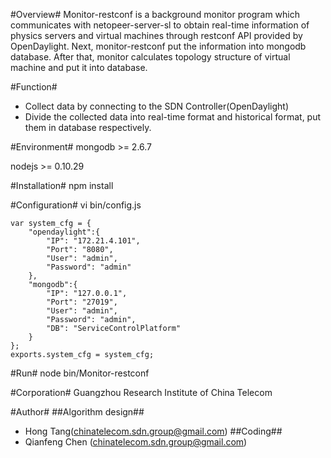 #Overview#
Monitor-restconf is a background monitor program which communicates with netopeer-server-sl to obtain real-time information of physics servers and virtual machines through restconf API provided by OpenDaylight.  Next, monitor-restconf put the information into mongodb database.  After that, monitor calculates topology structure of virtual machine and put it into database.

#Function#
* Collect data by connecting to the SDN Controller(OpenDaylight)
* Divide the collected data into real-time format and historical format, put them in database respectively.

#Environment#
mongodb >= 2.6.7

nodejs >= 0.10.29

#Installation#
	npm install

#Configuration#
vi bin/config.js

	var system_cfg = {
	    "opendaylight":{
	        "IP": "172.21.4.101",
	        "Port": "8080",
	        "User": "admin",
	        "Password": "admin"
	    },
	    "mongodb":{
	        "IP": "127.0.0.1",
	        "Port": "27019",
	        "User": "admin",
	        "Password": "admin",
	        "DB": "ServiceControlPlatform"
	    }
	};
	exports.system_cfg = system_cfg;

#Run#
	node bin/Monitor-restconf

#Corporation#
	Guangzhou Research Institute of China Telecom 

#Author#
##Algorithm design##
* Hong Tang(chinatelecom.sdn.group@gmail.com)
##Coding##
* Qianfeng Chen (chinatelecom.sdn.group@gmail.com)